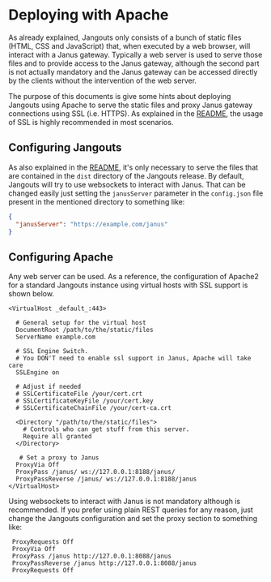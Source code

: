 # Deploying with Apache

As already explained, Jangouts only consists of a bunch of static files (HTML,
CSS and JavaScript) that, when executed by a web browser, will interact with a
Janus gateway. Typically a web server is used to serve those files and to
provide access to the Janus gateway, although the second part is not actually
mandatory and the Janus gateway can be accessed directly by the clients without
the intervention of the web server.

The purpose of this documents is give some hints about deploying Jangouts using
Apache to serve the static files and proxy Janus gateway connections using SSL
(i.e. HTTPS). As explained in the [README](README.md), the usage of SSL is
highly recommended in most scenarios.

## Configuring Jangouts

As also explained in the [README](README.md), it's only necessary to serve the
files that are contained in the `dist` directory of the Jangouts release.
By default, Jangouts will try to use websockets to interact with Janus. That
can be changed easily just setting the `janusServer` parameter in the
`config.json` file present in the mentioned directory to something like:
```json
{
  "janusServer": "https://example.com/janus"
}
```

## Configuring Apache

Any web server can be used. As a reference, the configuration of Apache2 for a
standard Jangouts instance using virtual hosts with SSL support is shown below.

```
<VirtualHost _default_:443>

  # General setup for the virtual host
  DocumentRoot /path/to/the/static/files
  ServerName example.com

  # SSL Engine Switch.
  # You DON'T need to enable ssl support in Janus, Apache will take care  
  SSLEngine on

  # Adjust if needed
  # SSLCertificateFile /your/cert.crt
  # SSLCertificateKeyFile /your/cert.key
  # SSLCertificateChainFile /your/cert-ca.crt

  <Directory "/path/to/the/static/files">
    # Controls who can get stuff from this server.
    Require all granted
  </Directory>

   # Set a proxy to Janus
  ProxyVia Off
  ProxyPass /janus/ ws://127.0.0.1:8188/janus/
  ProxyPassReverse /janus/ ws://127.0.0.1:8188/janus
</VirtualHost>
```

Using websockets to interact with Janus is not mandatory although is
recommended. If you prefer using plain REST queries for any reason,
just change the Jangouts configuration and set the proxy section to
something like:

```
 ProxyRequests Off
 ProxyVia Off
 ProxyPass /janus http://127.0.0.1:8088/janus
 ProxyPassReverse /janus http://127.0.0.1:8088/janus
 ProxyRequests Off
```
